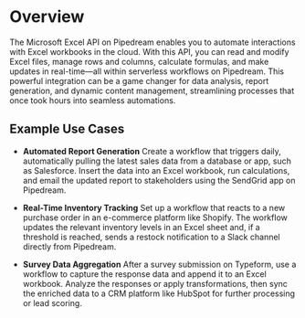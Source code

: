 # Overview

The Microsoft Excel API on Pipedream enables you to automate interactions with Excel workbooks in the cloud. With this API, you can read and modify Excel files, manage rows and columns, calculate formulas, and make updates in real-time—all within serverless workflows on Pipedream. This powerful integration can be a game changer for data analysis, report generation, and dynamic content management, streamlining processes that once took hours into seamless automations.

## Example Use Cases

- **Automated Report Generation**
  Create a workflow that triggers daily, automatically pulling the latest sales data from a database or app, such as Salesforce. Insert the data into an Excel workbook, run calculations, and email the updated report to stakeholders using the SendGrid app on Pipedream.

- **Real-Time Inventory Tracking**
  Set up a workflow that reacts to a new purchase order in an e-commerce platform like Shopify. The workflow updates the relevant inventory levels in an Excel sheet and, if a threshold is reached, sends a restock notification to a Slack channel directly from Pipedream.

- **Survey Data Aggregation**
  After a survey submission on Typeform, use a workflow to capture the response data and append it to an Excel workbook. Analyze the responses or apply transformations, then sync the enriched data to a CRM platform like HubSpot for further processing or lead scoring.
